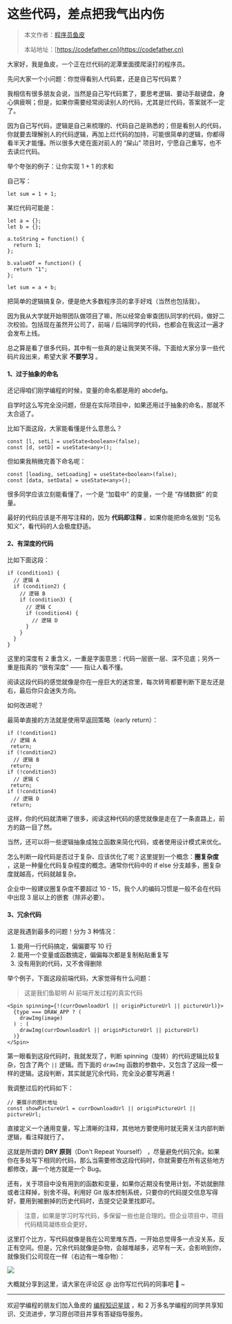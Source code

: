# 这些代码，差点把我气出内伤

> 本文作者：[程序员鱼皮](https://yuyuanweb.feishu.cn/wiki/Abldw5WkjidySxkKxU2cQdAtnah)
>
> 本站地址：[https://codefather.cn](https://codefather.cn)

大家好，我是鱼皮，一个正在烂代码的泥潭里面摸爬滚打的程序员。

先问大家一个小问题：你觉得看别人代码累，还是自己写代码累？

我相信有很多朋友会说，当然是自己写代码累了，要思考逻辑、要动手敲键盘，身心俱疲啊；但是，如果你需要经常阅读别人的代码，尤其是烂代码，答案就不一定了。

因为自己写代码，逻辑是自己来梳理的、代码自己是熟悉的；但是看别人的代码，你就要去理解别人的代码逻辑，再加上烂代码的加持，可能很简单的逻辑，你都得看半天才能懂。所以很多大佬在面对前人的 “屎山” 项目时，宁愿自己重写，也不去读烂代码。

举个夸张的例子：让你实现 1 + 1 的求和

自己写：

```
let sum = 1 + 1;
```

某烂代码可能是：

```
let a = {};
let b = {};

a.toString = function() {
  return 1;
};

b.valueOf = function() {
  return "1";
};

let sum = a + b;
```

把简单的逻辑搞复杂，便是绝大多数程序员的拿手好戏（当然也包括我）。

因为我从大学就开始带团队做项目了嘛，所以经常会审查团队同学的代码，做好二次校验。包括现在虽然开公司了，前端 / 后端同学的代码，也都会在我这过一遍才会发布上线。

总之算是看了很多代码，其中有一些真的是让我哭笑不得。下面给大家分享一些代码片段出来，希望大家 **不要学习** 。

#### 1、过于抽象的命名

还记得咱们刚学编程的时候，变量的命名都是用的 abcdefg。

自学时这么写完全没问题，但是在实际项目中，如果还用过于抽象的命名，那就不太合适了。

比如下面这段，大家能看懂是什么意思么？

```
const [l, setL] = useState<boolean>(false);
const [d, setD] = useState<any>();
```

但如果我稍微完善下命名呢：

```
const [loading, setLoading] = useState<boolean>(false);
const [data, setData] = useState<any>();
```

很多同学应该立刻能看懂了，一个是 “加载中” 的变量，一个是 “存储数据” 的变量。

最好的代码应该是不用写注释的，因为 **代码即注释** 。如果你能把命名做到 “见名知义”，看代码的人会极度舒适。

#### 2、有深度的代码

比如下面这段：

```
if (condition1) {
  // 逻辑 A
  if (condition2) {
    // 逻辑 B
    if (condition3) {
      // 逻辑 C
      if (condition4) {
        // 逻辑 D
      }
    }
  }
}
```

这里的深度有 2 重含义，一重是字面意思：代码一层嵌一层、深不见底；另外一重是指真的 “很有深度” —— 指让人看不懂。

阅读这段代码的感觉就像是你在一座巨大的迷宫里，每次转弯都要判断下是左还是右，最后你只会迷失方向。

如何改进呢？

最简单直接的方法就是使用早返回策略（early return）：

```
if (!condition1) 
 // 逻辑 A
 return;
if (!condition2)
  // 逻辑 B
 return;
if (!condition3)
  // 逻辑 C
 return;
if (!condition4)
  // 逻辑 D
 return;
```

这样，你的代码就清晰了很多，阅读这种代码的感觉就像是走在了一条直路上，前方的路一目了然。

当然，还可以将一些逻辑抽象成独立函数来简化代码，或者使用设计模式来优化。

怎么判断一段代码是否过于复杂、应该优化了呢？这里提到一个概念：**圈复杂度** ，这是一种量化代码复杂程度的概念。通常你代码中的 if else 分支越多，圈复杂度就越高，代码就越复杂。

企业中一般建议圈复杂度不要超过 10 - 15，我个人的编码习惯是一般不会在代码中出现 3 层以上的嵌套（除非必要）。

#### 3、冗余代码

这是我遇到最多的问题！分为 3 种情况：

1. 能用一行代码搞定，偏偏要写 10 行
2. 能用一个变量或函数搞定，偏偏每次都是复制粘贴重复写
3. 没有用到的代码，又不舍得删除

举个例子，下面这段前端代码，大家觉得有什么问题：

> 这是我们鱼聪明 AI 前端开发过程的真实代码

```
<Spin spinning={!(currDownloadUrl || originPictureUrl || pictureUrl)}>
  {type === DRAW_APP ? (
    drawImg(image)
  ) : (
    drawImg(currDownloadUrl || originPictureUrl || pictureUrl)
  )}
</Spin>
```

第一眼看到这段代码时，我就发现了，判断 spinning（旋转）的代码逻辑比较复杂，包含了两个 `||` 逻辑。而下面的 `drawImg` 函数的参数中，又包含了这段一模一样的逻辑。这段判断，其实就是冗余代码，完全没必要写两遍！

我调整过后的代码如下：

```
// 要展示的图片地址
const showPictureUrl = currDownloadUrl || originPictureUrl || pictureUrl;
```

直接定义一个通用变量，写上清晰的注释，其他地方要使用时就无需关注内部判断逻辑，看注释就行了。

这就是所谓的 **DRY 原则**（Don't Repeat Yourself） ，尽量避免代码冗余。如果你在多处写下相同的代码，那么当需要修改这段代码时，你就需要在所有这些地方都修改，漏一个地方就是一个 Bug。

还有，关于项目中没有用到的函数和变量，如果你近期没有使用计划，不妨就删除或者注释掉，别舍不得。利用好 Git 版本控制系统，只要你的代码提交信息写得好，要用到被删掉的历史代码时，去提交记录里找即可。

> 注意，如果是学习时写代码，多保留一些也是合理的。但企业项目中，项目代码精简凝练些会更好。

这里打个比方，写代码就像是我在公司里堆东西，一开始总觉得多一点没关系，反正有空间。但是，冗余代码就像是杂物，会越堆越多，迟早有一天，会影响到你，就像我们公司现在一样（右边有一堆杂物）：

![](https://pic.yupi.icu/5563/202311071937853.png)

大概就分享到这里，请大家在评论区 @ 出你写烂代码的同事吧 🐶 ~



------


欢迎学编程的朋友们加入鱼皮的 [编程知识星球](https://mp.weixin.qq.com/s?__biz=MzI1NDczNTAwMA==&mid=2247539132&idx=2&sn=45af016dee0c03491750f76ba8fdbd25&chksm=e9c2be4bdeb5375d3253155b4053263109a631620b7cb9074e2fe1b4a5b1604ef92c522b606e&token=292259508&lang=zh_CN&scene=21#wechat_redirect) ，和 2 万多名学编程的同学共享知识、交流进步，学习原创项目并享有答疑指导服务。